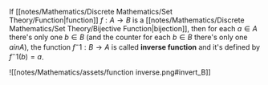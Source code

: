 If [[notes/Mathematics/Discrete Mathematics/Set Theory/Function|function]] $f: A \rightarrow B$ is a [[notes/Mathematics/Discrete Mathematics/Set Theory/Bijective Function|bijection]], then for each $a \in A$ there's only one $b \in B$ (and the counter for each $b \in B$ there's only one $a in A$), the function $f^-1: B \rightarrow A$ is called **inverse function** and it's defined by $f^-1(b) = a$.

![[notes/Mathematics/assets/function inverse.png#invert_B]]